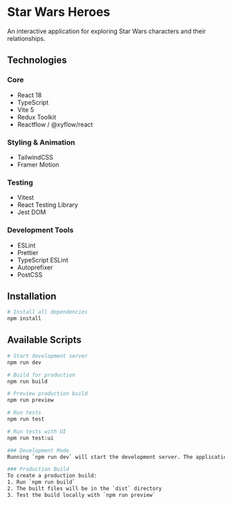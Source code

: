 # Star Wars Heroes

An interactive application for exploring Star Wars characters and their relationships.

## Technologies

### Core
- React 18
- TypeScript
- Vite 5
- Redux Toolkit
- Reactflow / @xyflow/react

### Styling & Animation
- TailwindCSS
- Framer Motion

### Testing
- Vitest
- React Testing Library
- Jest DOM

### Development Tools
- ESLint
- Prettier
- TypeScript ESLint
- Autoprefixer
- PostCSS

## Installation

```bash
# Install all dependencies
npm install
```

## Available Scripts

```bash
# Start development server
npm run dev

# Build for production
npm run build

# Preview production build
npm run preview

# Run tests
npm run test

# Run tests with UI
npm run test:ui

### Development Mode
Running `npm run dev` will start the development server. The application will be available at `http://localhost:5173` by default.

### Production Build
To create a production build:
1. Run `npm run build`
2. The built files will be in the `dist` directory
3. Test the build locally with `npm run preview`